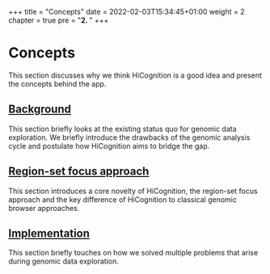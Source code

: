 +++
title = "Concepts"
date = 2022-02-03T15:34:45+01:00
weight = 2
chapter = true
pre = "<b>2. </b>"
+++

# Concepts

This section discusses why we think HiCognition is a good idea and present the concepts behind the app.

## [Background](/concepts/background/)
This section briefly looks at the existing status quo for genomic data exploration. We briefly introduce the drawbacks of the genomic analysis cycle and postulate how HiCognition aims to bridge the gap.

## [Region-set focus approach](/concepts/region_set_focus/)
This section introduces a core novelty of HiCognition, the region-set focus approach and the key difference of HiCognition to classical genomic browser approaches.

## [Implementation](/concepts/hicognition/)
This section briefly touches on how we solved multiple problems that arise during genomic data exploration. 